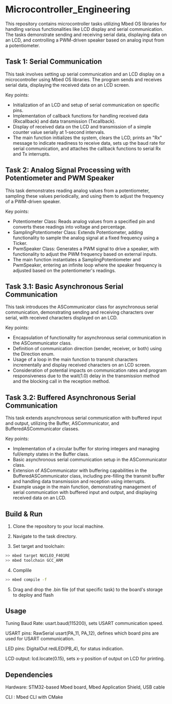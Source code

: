 # Microcontroller_Engineering
This repository contains microcontroller tasks utilizing Mbed OS libraries for handling various functionalities like LCD display and serial communication. The tasks demonstrate sending and receiving serial data, displaying data on an LCD, and controlling a PWM-driven speaker based on analog input from a potentiometer.

## Task 1: Serial Communication
This task involves setting up serial communication and an LCD display on a microcontroller using Mbed OS libraries. The program sends and receives serial data, displaying the received data on an LCD screen. 

Key points:
- Initialization of an LCD and setup of serial communication on specific pins.
- Implementation of callback functions for handling received data (Rxcallback) and data transmission (Txcallback).
- Display of received data on the LCD and transmission of a simple counter value serially at 1-second intervals.
- The main function initializes the system, clears the LCD, prints an "Rx" message to indicate readiness to receive data, sets up the baud rate for serial communication, and attaches the callback functions to serial Rx and Tx interrupts.

## Task 2: Analog Signal Processing with Potentiometer and PWM Speaker
This task demonstrates reading analog values from a potentiometer, sampling these values periodically, and using them to adjust the frequency of a PWM-driven speaker.

Key points: 

- Potentiometer Class: Reads analog values from a specified pin and converts these readings into voltage and percentage.
- SamplingPotentiometer Class: Extends Potentiometer, adding functionality to sample the analog signal at a fixed frequency using a Ticker.
- PwmSpeaker Class: Generates a PWM signal to drive a speaker, with functionality to adjust the PWM frequency based on external inputs.
- The main function instantiates a SamplingPotentiometer and PwmSpeaker, entering an infinite loop where the speaker frequency is adjusted based on the potentiometer's readings.

## Task 3.1: Basic Asynchronous Serial Communication
This task introduces the ASCommunicator class for asynchronous serial communication, demonstrating sending and receiving characters over serial, with received characters displayed on an LCD.

Key points:
- Encapsulation of functionality for asynchronous serial communication in the ASCommunicator class.
- Definition of communication direction (sender, receiver, or both) using the Direction enum.
- Usage of a loop in the main function to transmit characters incrementally and display received characters on an LCD screen.
- Consideration of potential impacts on communication rates and program responsiveness due to the wait(1.0) delay in the transmission method and the blocking call in the reception method.

## Task 3.2: Buffered Asynchronous Serial Communication

This task extends asynchronous serial communication with buffered input and output, utilizing the Buffer, ASCommunicator, and BufferedASCommunicator classes. 

Key points:
- Implementation of a circular buffer for storing integers and managing full/empty states in the Buffer class.
- Basic asynchronous serial communication setup in the ASCommunicator class.
- Extension of ASCommunicator with buffering capabilities in the BufferedASCommunicator class, including pre-filling the transmit buffer and handling data transmission and reception using interrupts.
- Example usage in the main function, demonstrating management of serial communication with buffered input and output, and displaying received data on an LCD.

## Build & Run

1. Clone the repository to your local machine.

2. Navigate to the task directory.

3. Set target and toolchain:

```bash
>> mbed target NUCLEO_F401RE
>> mbed toolchain GCC_ARM
```

4. Complile
```bash
>> mbed compile -f
```

5. Drag and drop the .bin file (of that specific task) to the board's storage to deploy and flash

## Usage

Tuning Baud Rate: usart.baud(115200), sets USART communication speed.

USART pins: RawSerial usart(PA_11, PA_12), defines which board pins are used for USART communication.

LED pins: DigitalOut redLED(PB_4), for status indication.

LCD output: lcd.locate(0.15), sets x-y position of output on LCD for printing.

## Dependencies

Hardware: STM32-based Mbed board, Mbed Application Shield, USB cable

CLI : Mbed CLI with CMake


